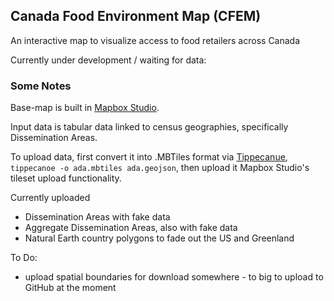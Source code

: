 
## Canada Food Environment Map (CFEM)

An interactive map to visualize access to food retailers across Canada

Currently under development / waiting for data:



### Some Notes

Base-map is built in [Mapbox Studio](https://www.mapbox.com/mapbox-studio/).

Input data is tabular data linked to census geographies, specifically Dissemination Areas.

To upload data, first convert it into .MBTiles format via [Tippecanue](https://github.com/mapbox/tippecanoe), `tippecanoe -o ada.mbtiles ada.geojson`, then upload it Mapbox Studio's tileset upload functionality.

Currently uploaded
- Dissemination Areas with fake data
- Aggregate Dissemination Areas, also with fake data
- Natural Earth country polygons to fade out the US and Greenland

To Do:
- upload spatial boundaries for download somewhere - to big to upload to GitHub at the moment

